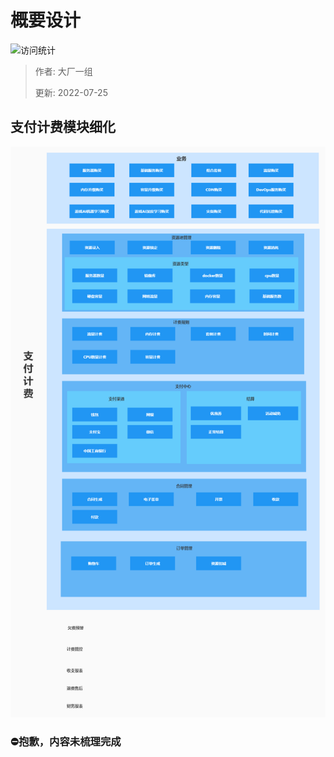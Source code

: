 # 概要设计

![访问统计](https://visitor-badge.glitch.me/badge?page_id=senlypan.cloudgaming.03-outline-design&left_color=blue&right_color=red)

> 作者: 大厂一组
>
> 更新: 2022-07-25
## 支付计费模块细化

![](../_media/image/03-outline-design/pay-charge-detail-001.jpg)

### ⛔抱歉，内容未梳理完成




